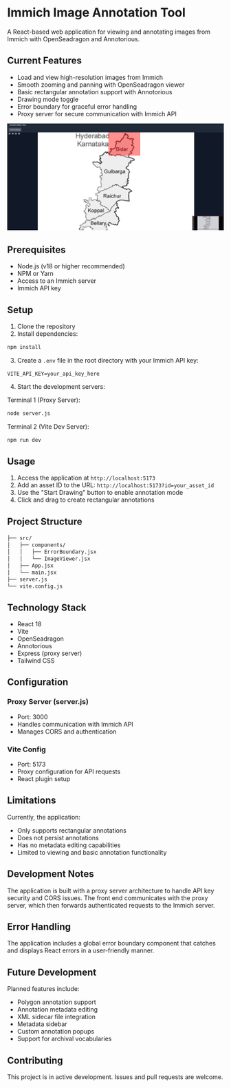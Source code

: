 # Immich Image Annotation Tool

A React-based web application for viewing and annotating images from Immich with OpenSeadragon and Annotorious.

## Current Features

- Load and view high-resolution images from Immich
- Smooth zooming and panning with OpenSeadragon viewer
- Basic rectangular annotation support with Annotorious
- Drawing mode toggle
- Error boundary for graceful error handling
- Proxy server for secure communication with Immich API

![](Current.png)

## Prerequisites

- Node.js (v18 or higher recommended)
- NPM or Yarn
- Access to an Immich server
- Immich API key

## Setup

1. Clone the repository
2. Install dependencies:
```bash
npm install
```

3. Create a `.env` file in the root directory with your Immich API key:
```env
VITE_API_KEY=your_api_key_here
```

4. Start the development servers:

Terminal 1 (Proxy Server):
```bash
node server.js
```

Terminal 2 (Vite Dev Server):
```bash
npm run dev
```

## Usage

1. Access the application at `http://localhost:5173`
2. Add an asset ID to the URL: `http://localhost:5173?id=your_asset_id`
3. Use the "Start Drawing" button to enable annotation mode
4. Click and drag to create rectangular annotations

## Project Structure

```
├── src/
│   ├── components/
│   │   ├── ErrorBoundary.jsx
│   │   └── ImageViewer.jsx
│   ├── App.jsx
│   └── main.jsx
├── server.js
└── vite.config.js
```

## Technology Stack

- React 18
- Vite
- OpenSeadragon
- Annotorious
- Express (proxy server)
- Tailwind CSS

## Configuration

### Proxy Server (server.js)
- Port: 3000
- Handles communication with Immich API
- Manages CORS and authentication

### Vite Config
- Port: 5173
- Proxy configuration for API requests
- React plugin setup

## Limitations

Currently, the application:
- Only supports rectangular annotations
- Does not persist annotations
- Has no metadata editing capabilities
- Limited to viewing and basic annotation functionality

## Development Notes

The application is built with a proxy server architecture to handle API key security and CORS issues. The front end communicates with the proxy server, which then forwards authenticated requests to the Immich server.

## Error Handling

The application includes a global error boundary component that catches and displays React errors in a user-friendly manner.

## Future Development

Planned features include:
- Polygon annotation support
- Annotation metadata editing
- XML sidecar file integration
- Metadata sidebar
- Custom annotation popups
- Support for archival vocabularies

## Contributing

This project is in active development. Issues and pull requests are welcome.